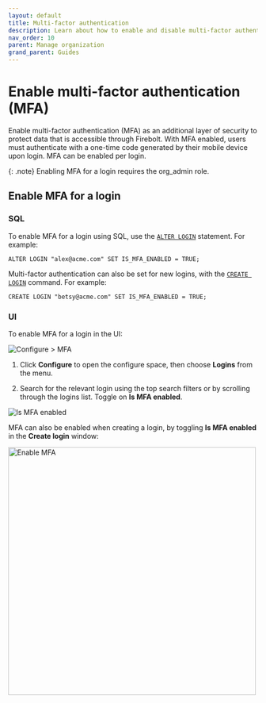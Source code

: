 ```yaml
---
layout: default
title: Multi-factor authentication
description: Learn about how to enable and disable multi-factor authentication in Firebolt. 
nav_order: 10
parent: Manage organization
grand_parent: Guides
---
```


# Enable multi-factor authentication (MFA)

Enable multi-factor authentication (MFA) as an additional layer of security to protect data that is accessible through Firebolt. With MFA enabled, users must authenticate with a one-time code generated by their mobile device upon login. MFA can be enabled per login. 

{: .note}
Enabling MFA for a login requires the org_admin role.

## Enable MFA for a login

### SQL
 To enable MFA for a login using SQL, use the [`ALTER LOGIN`](../../sql_reference/commands/access-control/alter-login.md) statement. For example:

```ALTER LOGIN "alex@acme.com" SET IS_MFA_ENABLED = TRUE;```

Multi-factor authentication can also be set for new logins, with the [`CREATE LOGIN`](../../sql_reference/commands/access-control/create-login.md) command. For example: 

```CREATE LOGIN "betsy@acme.com" SET IS_MFA_ENABLED = TRUE;```

### UI 
To enable MFA for a login in the UI:

![Configure > MFA](../../assets/images/mfamanagement.png)

1. Click **Configure** to open the configure space, then choose **Logins** from the menu.

2. Search for the relevant login using the top search filters or by scrolling through the logins list. Toggle on **Is MFA enabled**.

![Is MFA enabled](../../assets/images/mfaenabled.png)

MFA can also be enabled when creating a login, by toggling **Is MFA enabled** in the **Create login** window: 

<img src="../../assets/images/mfaloginenabled.png" alt="Enable MFA" width="500"/>